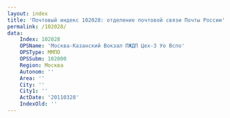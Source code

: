 ```yaml
---
layout: index
title: 'Почтовый индекс 102028: отделение почтовой связи Почты России'
permalink: /102028/
data:
    Index: 102028
    OPSName: 'Москва-Казанский Вокзал ПЖДП Цех-3 Уо Вспо'
    OPSType: ММПО
    OPSSubm: 102000
    Region: Москва
    Autonom: ''
    Area: ''
    City: ''
    City1: ''
    ActDate: '20110328'
    IndexOld: ''
---
```

